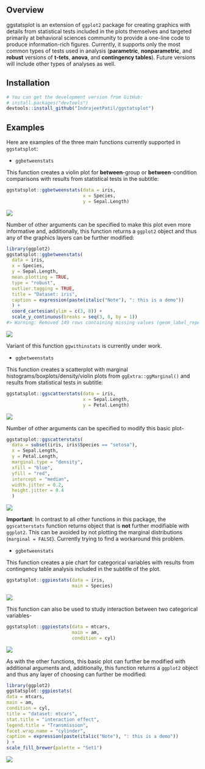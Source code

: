 
<!-- README.md is generated from README.Rmd. Please edit that file -->

Overview
--------

ggstatsplot is an extension of `ggplot2` package for creating graphics with details from statistical tests included in the plots themselves and targeted primarily at behavioral sciences community to provide a one-line code to produce information-rich figures. Currently, it supports only the most common types of tests used in analysis (**parametric**, **nonparametric**, and **robust** versions of **t-tets**, **anova**, and **contingency tables**). Future versions will include other types of analyses as well.

Installation
------------

``` r
# You can get the development version from GitHub:
# install.packages("devtools")
devtools::install_github("IndrajeetPatil/ggstatsplot")
```

Examples
--------

Here are examples of the three main functions currently supported in `ggstatsplot`:

-   `ggbetweenstats`

This function creates a violin plot for **between**-group or **between**-condition comparisons with results from statistical tests in the subtitle:

``` r
ggstatsplot::ggbetweenstats(data = iris, 
                            x = Species, 
                            y = Sepal.Length)
```

![](man/figures/README-unnamed-chunk-3-1.png)

Number of other arguments can be specified to make this plot even more informative and, additionally, this function returns a `ggplot2` object and thus any of the graphics layers can be further modified:

``` r
library(ggplot2)
ggstatsplot::ggbetweenstats(
  data = iris,
  x = Species,
  y = Sepal.Length,
  mean.plotting = TRUE,
  type = "robust",
  outlier.tagging = TRUE,
  title = "Dataset: iris",
  caption = expression(paste(italic("Note"), ": this is a demo"))
  ) +
  coord_cartesian(ylim = c(3, 8)) + 
  scale_y_continuous(breaks = seq(3, 8, by = 1))
#> Warning: Removed 149 rows containing missing values (geom_label_repel).
```

![](man/figures/README-unnamed-chunk-4-1.png)

Variant of this function `ggwithinstats` is currently under work.

-   `ggbetweenstats`

This function creates a scatterplot with marginal histograms/boxplots/density/violin plots from `ggExtra::ggMarginal()` and results from statistical tests in subtitle:

``` r
ggstatsplot::ggscatterstats(data = iris, 
                            x = Sepal.Length, 
                            y = Petal.Length)
```

![](man/figures/README-unnamed-chunk-5-1.png)

Number of other arguments can be specified to modify this basic plot-

``` r
ggstatsplot::ggscatterstats(
  data = subset(iris, iris$Species == "setosa"),
  x = Sepal.Length,
  y = Petal.Length,
  marginal.type = "density",
  xfill = "blue",
  yfill = "red",
  intercept = "median",
  width.jitter = 0.2,
  height.jitter = 0.4
  ) 
```

![](man/figures/README-unnamed-chunk-6-1.png)

**Important**: In contrast to all other functions in this package, the `ggscatterstats` function returns object that is **not** further modifiable with `ggplot2`. This can be avoided by not plotting the marginal distributions (`marginal = FALSE`). Currently trying to find a workaround this problem.

-   `ggbetweenstats`

This function creates a pie chart for categorical variables with results from contingency table analysis included in the subtitle of the plot.

``` r
ggstatsplot::ggpiestats(data = iris,
                        main = Species)
```

![](man/figures/README-unnamed-chunk-7-1.png)

This function can also be used to study interaction between two categorical variables-

``` r
ggstatsplot::ggpiestats(data = mtcars,
                        main = am,
                        condition = cyl)
```

![](man/figures/README-unnamed-chunk-8-1.png)

As with the other functions, this basic plot can further be modified with additional arguments and, additionally, this function returns a `ggplot2` object and thus any layer of choosing can further be modified:

``` r
library(ggplot2)
ggstatsplot::ggpiestats(
data = mtcars,
main = am,
condition = cyl,
title = "dataset: mtcars",
stat.title = "interaction effect",
legend.title = "Transmission",
facet.wrap.name = "cylinder",
caption = expression(paste(italic("Note"), ": this is a demo"))
) +
scale_fill_brewer(palette = "Set1")
```

![](man/figures/README-unnamed-chunk-9-1.png)
